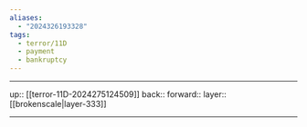 ```yaml
---
aliases:
  - "2024326193328"
tags:
  - terror/11D
  - payment
  - bankruptcy
---
```




***

up:: [[terror-11D-2024275124509]]
back:: 
forward:: 
layer:: [[brokenscale|layer-333]]

***
